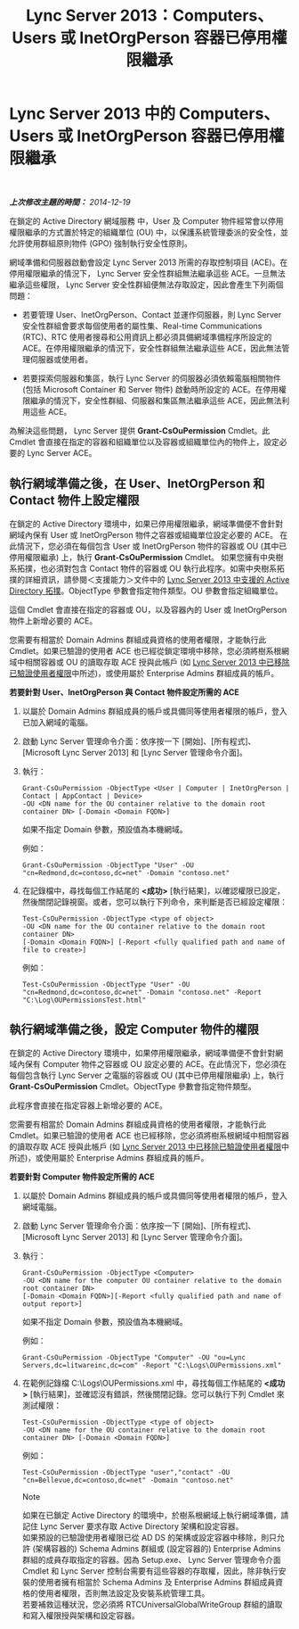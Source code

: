 ﻿---
title: Lync Server 2013：Computers、Users 或 InetOrgPerson 容器已停用權限繼承
TOCTitle: Computers、Users 或 InetOrgPerson 容器已停用權限繼承
ms:assetid: c472ad21-a93d-4fcb-a3d9-60a2134a87fa
ms:mtpsurl: https://technet.microsoft.com/zh-tw/library/Gg412970(v=OCS.15)
ms:contentKeyID: 49292248
ms.date: 08/10/2015
mtps_version: v=OCS.15
ms.translationtype: HT
---

# Lync Server 2013 中的 Computers、Users 或 InetOrgPerson 容器已停用權限繼承

 

_**上次修改主題的時間：** 2014-12-19_

在鎖定的 Active Directory 網域服務 中，User 及 Computer 物件經常會以停用權限繼承的方式置於特定的組織單位 (OU) 中，以保護系統管理委派的安全性，並允許使用群組原則物件 (GPO) 強制執行安全性原則。

網域準備和伺服器啟動會設定 Lync Server 2013 所需的存取控制項目 (ACE)。在停用權限繼承的情況下， Lync Server 安全性群組無法繼承這些 ACE。一旦無法繼承這些權限， Lync Server 安全性群組便無法存取設定，因此會產生下列兩個問題：

  - 若要管理 User、InetOrgPerson、Contact 並運作伺服器，則 Lync Server 安全性群組會要求每個使用者的屬性集、Real-time Communications (RTC)、RTC 使用者搜尋和公用資訊上都必須具備網域準備程序所設定的 ACE。在停用權限繼承的情況下，安全性群組無法繼承這些 ACE，因此無法管理伺服器或使用者。

  - 若要探索伺服器和集區，執行 Lync Server 的伺服器必須依賴電腦相關物件 (包括 Microsoft Container 和 Server 物件) 啟動時所設定的 ACE。在停用權限繼承的情況下，安全性群組、伺服器和集區無法繼承這些 ACE，因此無法利用這些 ACE。

為解決這些問題， Lync Server 提供 **Grant-CsOuPermission** Cmdlet。此 Cmdlet 會直接在指定的容器和組織單位以及容器或組織單位內的物件上，設定必要的 Lync Server ACE。

## 執行網域準備之後，在 User、InetOrgPerson 和 Contact 物件上設定權限

在鎖定的 Active Directory 環境中，如果已停用權限繼承，網域準備便不會針對網域內保有 User 或 InetOrgPerson 物件之容器或組織單位設定必要的 ACE。 在此情況下，您必須在每個包含 User 或 InetOrgPerson 物件的容器或 OU (其中已停用權限繼承) 上，執行 **Grant-CsOuPermission** Cmdlet。 如果您擁有中央樹系拓撲，也必須對包含 Contact 物件的容器或 OU 執行此程序。如需中央樹系拓撲的詳細資訊，請參閱＜支援能力＞文件中的 [Lync Server 2013 中支援的 Active Directory 拓撲](lync-server-2013-supported-active-directory-topologies.md)。ObjectType 參數會指定物件類型。OU 參數會指定組織單位。

這個 Cmdlet 會直接在指定的容器或 OU，以及容器內的 User 或 InetOrgPerson 物件上新增必要的 ACE。

您需要有相當於 Domain Admins 群組成員資格的使用者權限，才能執行此 Cmdlet。如果已驗證的使用者 ACE 也已經從鎖定環境中移除，您必須將樹系根網域中相關容器或 OU 的讀取存取 ACE 授與此帳戶 (如 [Lync Server 2013 中已移除已驗證使用者權限](lync-server-2013-authenticated-user-permissions-are-removed.md)中所述)，或使用屬於 Enterprise Admins 群組成員的帳戶。

**若要針對 User、InetOrgPerson 與 Contact 物件設定所需的 ACE**

1.  以屬於 Domain Admins 群組成員的帳戶或具備同等使用者權限的帳戶，登入已加入網域的電腦。

2.  啟動 Lync Server 管理命令介面：依序按一下 \[開始\]、\[所有程式\]、\[Microsoft Lync Server 2013\] 和 \[Lync Server 管理命令介面\]。

3.  執行：
    
        Grant-CsOuPermission -ObjectType <User | Computer | InetOrgPerson | Contact | AppContact | Device> 
        -OU <DN name for the OU container relative to the domain root container DN> [-Domain <Domain FQDN>]
    
    如果不指定 Domain 參數，預設值為本機網域。
    
    例如：
    
        Grant-CsOuPermission -ObjectType "User" -OU "cn=Redmond,dc=contoso,dc=net" -Domain "contoso.net"

4.  在記錄檔中，尋找每個工作結尾的 **\<成功\>** \[執行結果\]，以確認權限已設定，然後關閉記錄視窗。或者，您可以執行下列命令，來判斷是否已經設定權限：
    
        Test-CsOuPermission -ObjectType <type of object> 
        -OU <DN name for the OU container relative to the domain root container DN> 
        [-Domain <Domain FQDN>] [-Report <fully qualified path and name of file to create>]
    
    例如：
    
        Test-CsOuPermission -ObjectType "User" -OU "cn=Redmond,dc=contoso,dc=net" -Domain "contoso.net" -Report "C:\Log\OUPermissionsTest.html"

## 執行網域準備之後，設定 Computer 物件的權限

在鎖定的 Active Directory 環境中，如果停用權限繼承，網域準備便不會針對網域內保有 Computer 物件之容器或 OU 設定必要的 ACE。在此情況下，您必須在每個包含執行 Lync Server 之電腦的容器或 OU (其中已停用權限繼承) 上，執行 **Grant-CsOuPermission** Cmdlet。ObjectType 參數會指定物件類型。

此程序會直接在指定容器上新增必要的 ACE。

您需要有相當於 Domain Admins 群組成員資格的使用者權限，才能執行此 Cmdlet。如果已驗證的使用者 ACE 也已經移除，您必須將樹系根網域中相關容器的讀取存取 ACE 授與此帳戶 (如 [Lync Server 2013 中已移除已驗證使用者權限](lync-server-2013-authenticated-user-permissions-are-removed.md)中所述)，或使用屬於 Enterprise Admins 群組成員的帳戶。

**若要針對 Computer 物件設定所需的 ACE**

1.  以屬於 Domain Admins 群組成員的帳戶或具備同等使用者權限的帳戶，登入網域電腦。

2.  啟動 Lync Server 管理命令介面：依序按一下 \[開始\]、\[所有程式\]、\[Microsoft Lync Server 2013\] 和 \[Lync Server 管理命令介面\]。

3.  執行：
    
        Grant-CsOuPermission -ObjectType <Computer> 
        -OU <DN name for the computer OU container relative to the domain root container DN> 
        [-Domain <Domain FQDN>][-Report <fully qualified path and name of output report>]
    
    如果不指定 Domain 參數，預設值為本機網域。
    
    例如：
    
        Grant-CsOuPermission -ObjectType "Computer" -OU "ou=Lync Servers,dc=litwareinc,dc=com" -Report "C:\Logs\OUPermissions.xml"

4.  在範例記錄檔 C:\\Logs\\OUPermissions.xml 中，尋找每個工作結尾的 **\<成功\>** \[執行結果\]，並確認沒有錯誤，然後關閉記錄。您可以執行下列 Cmdlet 來測試權限：
    
        Test-CsOuPermission -ObjectType <type of object> 
        -OU <DN name for the OU container relative to the domain root container DN> [-Domain <Domain FQDN>]
    
    例如：
    
        Test-CsOuPermission -ObjectType "user","contact" -OU "cn=Bellevue,dc=contoso,dc=net" -Domain "contoso.net"
    
    > [!Note]  
    > 如果在已鎖定 Active Directory 的環境中，於樹系根網域上執行網域準備，請記住 Lync Server 要求存取 Active Directory 架構和設定容器。<br />
    > 如果預設的已驗證使用者權限已從 AD DS 的架構或設定容器中移除，則只允許 (架構容器的) Schema Admins 群組或 (設定容器的) Enterprise Admins 群組的成員存取指定的容器。因為 Setup.exe、 Lync Server 管理命令介面 Cmdlet 和 Lync Server 控制台需要有這些容器的存取權，因此，除非執行安裝的使用者擁有相當於 Schema Admins 及 Enterprise Admins 群組成員資格的使用者權限，否則無法設定及安裝系統管理工具。<br />
    > 若要補救這種狀況，您必須將 RTCUniversalGlobalWriteGroup 群組的讀取和寫入權限授與架構和設定容器。



